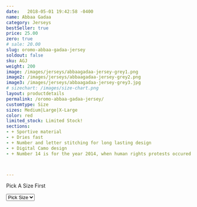 ```yaml
---
date:   2018-05-01 19:42:58 -0400
name: Abbaa Gadaa
category: Jerseys
bestSeller: true
price: 25.00
zero: true
# sale: 20.00
slug: oromo-abbaa-gadaa-jersey
soldout: false
sku: AGJ
weight: 200
image: /images/jerseys/abbaagadaa-jersey-grey1.png
image2: /images/jerseys/abbaagadaa-jersey-grey2.png
image3: /images/jerseys/abbaagadaa-jersey-grey3.jpg
# sizechart: /images/size-chart.png
layout: productdetails
permalink: /oromo-abbaa-gadaa-jersey/
customtype: Size
sizes: Medium|Large|X-Large
color: red
limited_stock: Limited Stock!
sections: 
- + Sportive material
- + Dries fast
- + Number and letter stitching for long lasting design
- + Digital Camo design
- + Number 14 is for the year 2014, when human rights protests occured in 	Ethiopia 



---
```


<div class="missingSize"><p>Pick A Size First</p></div>

<select id="my-size">
	 <option selected disabled>Pick Size</option>
	  <option disabled>X-Small</option>
	  <option disabled>Small</option>
	  <option>Medium</option>
	  <option>Large</option>
	  <option>X-Large</option>
</select>

